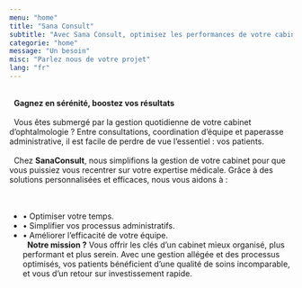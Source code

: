 ```yaml
---
menu: "home"
title: "Sana Consult"
subtitle: "Avec Sana Consult, optimisez les performances de votre cabinet en grâce à notre expertise unique et offrez une expérience unique à votre équipe et vos patients"
categorie: "home"
message: "Un besoin"
misc: "Parlez nous de votre projet"
lang: "fr"
---
```

\
&nbsp;
**Gagnez en sérénité, boostez vos résultats**
\
\
&nbsp;
Vous êtes submergé par la gestion quotidienne de votre cabinet d’ophtalmologie ? Entre consultations, coordination d’équipe et paperasse administrative, il est facile de perdre de vue l’essentiel : vos patients.
\
\
&nbsp;
Chez **SanaConsult**, nous simplifions la gestion de votre cabinet pour que vous puissiez vous recentrer sur votre expertise médicale. Grâce à des solutions personnalisées et efficaces, nous vous aidons à :
\
\
&nbsp;
- •	Optimiser votre temps.
- •	Simplifier vos processus administratifs.
- •	Améliorer l’efficacité de votre équipe.
\
&nbsp;
**Notre mission ?** Vous offrir les clés d’un cabinet mieux organisé, plus performant et plus serein. Avec une gestion allégée et des processus optimisés, vos patients bénéficient d’une qualité de soins incomparable, et vous d’un retour sur investissement rapide.

